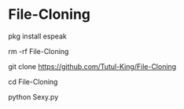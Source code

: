 # File-Cloning 

pkg install espeak

rm -rf File-Cloning

git clone https://github.com/Tutul-King/File-Cloning

cd File-Cloning

python Sexy.py
